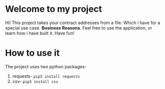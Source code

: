 # Welcome to my project

Hi! This project takes your contract addresses from a file. Which i have for a special use case. **Business Reasons**. Feel free to use the application, or learn how i have built it. Have fun!


# How to use it

The project uses two python packages-

 1. requests- `pip3 install requests`
 3. csv- `pip3 install csv`
